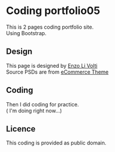 # Coding portfolio05

This is 2 pages coding portfolio site.  
Using Bootstrap.

## Design

This page is designed by [Enzo Li Volti](http://enzolivolti.com/)  
Source PSDs are from [eCommerce Theme](https://dribbble.com/shots/1328390--PSD-eCommerce-Theme?list=users&offset=1)

## Coding

Then I did coding for practice.  
( I'm doing right now...)

## Licence

This coding is provided as public domain.
